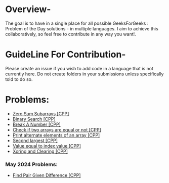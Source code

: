 # Overview-
The goal is to have in a single place for all possible GeeksForGeeks : Problem of the Day solutions - in multiple languages. I aim to achieve this collaboratively, so feel free to contribute in any way you want!.

# GuideLine For Contribution-
Please create an issue if you wish to add code in a language that is not currently here. Do not create folders in your submissions unless specifically told to do so.

# Problems:
<ul dir="auto">
    <li>
        <a href="/Zero-Sum-Subarrays.cpp">
            Zero Sum Subarrays [CPP]
        </a>
    </li>
    <li>
        <a href="/Binary-search.cpp">
            Binary Search [CPP]
        </a>
    </li>
    <li>
        <a href="/Break-a-number.cpp">
            Break A Number [CPP]
        </a>
    </li>
    <li>
        <a href="/Check-if-two-arrays-are-equal-or-not.cpp">
            Check if two arrays are equal or not [CPP]
        </a>
    </li>
    <li>
        <a href="/Print-alternate-elements-of-an-array.cpp">
            Print alternate elements of an array [CPP]
        </a>
    </li>
    <li>
        <a href="/Second-largest.cpp">
            Second largest [CPP]
        </a>
    </li>
     <li>
        <a href="/Value-equal-to-index-value.cpp">
            Value equal to index value [CPP]
        </a>
    </li>
    <li>
        <a href="/Xoring and Clearing.cpp">
            Xoring and Clearing [CPP]
        </a>
    </li>
</ul>

### May 2024 Problems:
<ul>
    <li>
        <a href="/Find_Pair_Given_Difference.cpp">
            Find Pair Given Difference [CPP]
        </a>
    </li>
</ul>
